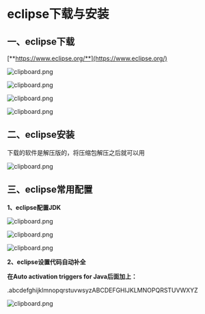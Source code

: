 ﻿# **eclipse下载与安装**

## **一、eclipse下载**

[**https://www.eclipse.org/**](https://www.eclipse.org/)

![clipboard.png](https://gitee.com/ChnpngWang/typora-image/raw/master/assets/020.png)

![clipboard.png](https://gitee.com/ChnpngWang/typora-image/raw/master/assets/021.png)

![clipboard.png](https://gitee.com/ChnpngWang/typora-image/raw/master/assets/023.png)

![clipboard.png](https://gitee.com/ChnpngWang/typora-image/raw/master/assets/024.png)

## **二、eclipse安装**

下载的软件是解压版的，将压缩包解压之后就可以用

![clipboard.png](https://gitee.com/ChnpngWang/typora-image/raw/master/assets/025.png)

## **三、eclipse常用配置**

**1、eclipse配置JDK**

![clipboard.png](https://gitee.com/ChnpngWang/typora-image/raw/master/assets/026.png)

![clipboard.png](https://gitee.com/ChnpngWang/typora-image/raw/master/assets/027.png)

![clipboard.png](https://gitee.com/ChnpngWang/typora-image/raw/master/assets/028.png)

**2、eclipse设置代码自动补全**

**在Auto activation triggers for Java后面加上：**

.abcdefghijklmnopqrstuvwsyzABCDEFGHIJKLMNOPQRSTUVWXYZ

![clipboard.png](https://gitee.com/ChnpngWang/typora-image/raw/master/assets/029.png)


